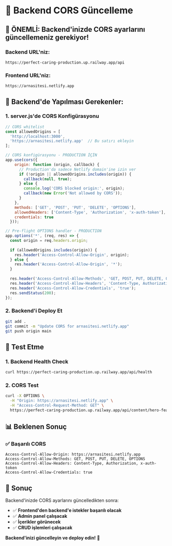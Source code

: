 # 🔧 Backend CORS Güncelleme

## 🚨 ÖNEMLİ: Backend'inizde CORS ayarlarını güncellemeniz gerekiyor!

### Backend URL'niz:
```
https://perfect-caring-production.up.railway.app/api
```

### Frontend URL'niz:
```
https://arnasitesi.netlify.app
```

## 🔧 Backend'de Yapılması Gerekenler:

### 1. **server.js'de CORS Konfigürasyonu**
```javascript
// CORS whitelist
const allowedOrigins = [
  'http://localhost:3000',
  'https://arnasitesi.netlify.app'  // Bu satırı ekleyin
];

// CORS konfigürasyonu - PRODUCTION İÇİN
app.use(cors({
    origin: function (origin, callback) {
      // Production'da sadece Netlify domain'ine izin ver
      if (!origin || allowedOrigins.includes(origin)) {
        callback(null, true);
      } else {
        console.log('CORS blocked origin:', origin);
        callback(new Error('Not allowed by CORS'));
      }
    },
    methods: ['GET', 'POST', 'PUT', 'DELETE', 'OPTIONS'],
    allowedHeaders: ['Content-Type', 'Authorization', 'x-auth-token'],
    credentials: true
  }));

// Pre-flight OPTIONS handler - PRODUCTION
app.options('*', (req, res) => {
  const origin = req.headers.origin;
  
  if (allowedOrigins.includes(origin)) {
    res.header('Access-Control-Allow-Origin', origin);
  } else {
    res.header('Access-Control-Allow-Origin', '*');
  }
  
  res.header('Access-Control-Allow-Methods', 'GET, POST, PUT, DELETE, OPTIONS');
  res.header('Access-Control-Allow-Headers', 'Content-Type, Authorization, x-auth-token');
  res.header('Access-Control-Allow-Credentials', 'true');
  res.sendStatus(200);
});
```

### 2. **Backend'i Deploy Et**
```bash
git add .
git commit -m "Update CORS for arnasitesi.netlify.app"
git push origin main
```

## 🚀 Test Etme

### 1. **Backend Health Check**
```bash
curl https://perfect-caring-production.up.railway.app/api/health
```

### 2. **CORS Test**
```bash
curl -X OPTIONS \
  -H "Origin: https://arnasitesi.netlify.app" \
  -H "Access-Control-Request-Method: GET" \
  https://perfect-caring-production.up.railway.app/api/content/hero-features
```

## 📊 Beklenen Sonuç

### ✅ Başarılı CORS
```
Access-Control-Allow-Origin: https://arnasitesi.netlify.app
Access-Control-Allow-Methods: GET, POST, PUT, DELETE, OPTIONS
Access-Control-Allow-Headers: Content-Type, Authorization, x-auth-token
Access-Control-Allow-Credentials: true
```

## 🎯 Sonuç

Backend'inizde CORS ayarlarını güncelledikten sonra:

- ✅ **Frontend'den backend'e istekler başarılı olacak**
- ✅ **Admin panel çalışacak**
- ✅ **İçerikler görünecek**
- ✅ **CRUD işlemleri çalışacak**

**Backend'inizi güncelleyin ve deploy edin!** 🚀
